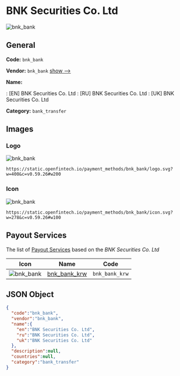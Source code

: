 
# BNK Securities Co. Ltd 
![bnk_bank](https://static.openfintech.io/payment_methods/bnk_bank/logo.svg?w=400&c=v0.59.26#w200)  

## General 
**Code:** `bnk_bank` 
 
**Vendor:** `bnk_bank` [show -->](/vendors/bnk_bank/) 
 
**Name:** 
 
:	[EN] BNK Securities Co. Ltd 
:	[RU] BNK Securities Co. Ltd 
:	[UK] BNK Securities Co. Ltd 
 
**Category:** `bank_transfer` 
 

## Images 

### Logo 
![bnk_bank](https://static.openfintech.io/payment_methods/bnk_bank/logo.svg?w=400&c=v0.59.26#w200)  

```
https://static.openfintech.io/payment_methods/bnk_bank/logo.svg?w=400&c=v0.59.26#w200
```  

### Icon 
![bnk_bank](https://static.openfintech.io/payment_methods/bnk_bank/icon.svg?w=278&c=v0.59.26#w100)  

```
https://static.openfintech.io/payment_methods/bnk_bank/icon.svg?w=278&c=v0.59.26#w100
```  

## Payout Services 
 
The list of [Payout Services](/payout-services/) based on the _BNK Securities Co. Ltd_ 

|Icon|Name|Code| 
|:---:|:---:|:---:| 
|![bnk_bank](https://static.openfintech.io/payout_methods/bnk_bank/icon.png?w=278&c=v0.59.26#w40) |[bnk_bank_krw](/payout-services/bnk_bank_krw/)|`bnk_bank_krw`| 
 

## JSON Object 

```json
{
  "code":"bnk_bank",
  "vendor":"bnk_bank",
  "name":{
    "en":"BNK Securities Co. Ltd",
    "ru":"BNK Securities Co. Ltd",
    "uk":"BNK Securities Co. Ltd"
  },
  "description":null,
  "countries":null,
  "category":"bank_transfer"
}
```  
